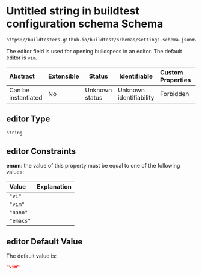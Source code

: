 # Untitled string in buildtest configuration schema Schema

```txt
https://buildtesters.github.io/buildtest/schemas/settings.schema.json#/properties/config/properties/editor
```

The editor field is used for opening buildspecs in an editor. The default editor is `vim`.


| Abstract            | Extensible | Status         | Identifiable            | Custom Properties | Additional Properties | Access Restrictions | Defined In                                                                   |
| :------------------ | ---------- | -------------- | ----------------------- | :---------------- | --------------------- | ------------------- | ---------------------------------------------------------------------------- |
| Can be instantiated | No         | Unknown status | Unknown identifiability | Forbidden         | Allowed               | none                | [settings.schema.json\*](../out/settings.schema.json "open original schema") |

## editor Type

`string`

## editor Constraints

**enum**: the value of this property must be equal to one of the following values:

| Value     | Explanation |
| :-------- | ----------- |
| `"vi"`    |             |
| `"vim"`   |             |
| `"nano"`  |             |
| `"emacs"` |             |

## editor Default Value

The default value is:

```json
"vim"
```
